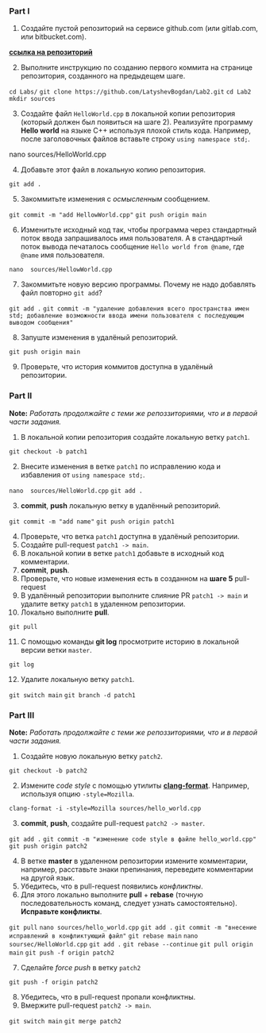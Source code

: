 

### Part I

1. Создайте пустой репозиторий на сервисе github.com (или gitlab.com, или bitbucket.com).

[**ссылка на репозиторий**](https://github.com/LatyshevBogdan/Lab2)

2. Выполните инструкцию по созданию первого коммита на странице репозитория, созданного на предыдещем шаге.

`cd Labs/`
`git clone https://github.com/LatyshevBogdan/Lab2.git`
`cd Lab2`
`mkdir sources`

3. Создайте файл `HelloWorld.cpp` в локальной копии репозитория (который должен был появиться на шаге 2). Реализуйте программу **Hello world** на языке C++ используя плохой стиль кода. Например, после заголовочных файлов вставьте строку `using namespace std;`.

nano sources/HelloWorld.cpp

4. Добавьте этот файл в локальную копию репозитория.

`git add .`

5. Закоммитьте изменения с *осмысленным* сообщением.

`git commit -m "add HellowWorld.cpp"`
`git push origin main`

6. Изменитьте исходный код так, чтобы программа через стандартный поток ввода запрашивалось имя пользователя. А в стандартный поток вывода печаталось сообщение `Hello world from @name`, где `@name` имя пользователя.

`nano  sources/HellowWorld.cpp`

7. Закоммитьте новую версию программы. Почему не надо добавлять файл повторно `git add`?

`git add .`
`git commit -m "удаление добавления всего пространства имен std; добавление возможности ввода имени пользователя с последующим выводом сообщения"`

8. Запуште изменения в удалёный репозиторий.

`git push origin main`

9. Проверьте, что история коммитов доступна в удалёный репозитории.

### Part II

**Note:** *Работать продолжайте с теми же репоззиториями, что и в первой части задания.*
1. В локальной копии репозитория создайте локальную ветку `patch1`.

`git checkout -b patch1`

2. Внесите изменения в ветке `patch1` по исправлению кода и избавления от `using namespace std;`.

`nano  sources/HelloWorld.cpp`
`git add .`

3. **commit**, **push** локальную ветку в удалённый репозиторий.

`git commit -m "add name"`
`git push origin patch1`

4. Проверьте, что ветка `patch1` доступна в удалёный репозитории.
5. Создайте pull-request `patch1 -> main`.
6. В локальной копии в ветке `patch1` добавьте в исходный код комментарии.
7. **commit**, **push**.
8. Проверьте, что новые изменения есть в созданном на **шаге 5** pull-request
9. В удалённый репозитории выполните  слияние PR `patch1 -> main` и удалите ветку `patch1` в удаленном репозитории.
10. Локально выполните **pull**.

`git pull`

11. С помощью команды **git log** просмотрите историю в локальной версии ветки `master`.

`git log`

12. Удалите локальную ветку `patch1`.

`git switch main`
`git branch -d patch1`


### Part III

**Note:** *Работать продолжайте с теми же репоззиториями, что и в первой части задания.*
1. Создайте новую локальную ветку `patch2`.

`git checkout -b patch2`

2. Измените *code style* с помощью утилиты [**clang-format**](http://clang.llvm.org/docs/ClangFormat.html). Например, используя опцию `-style=Mozilla`.

`clang-format -i -style=Mozilla sources/hello_world.cpp`

3. **commit**, **push**, создайте pull-request `patch2 -> master`.

`git add .`
`git commit -m "изменение code style в файле hello_world.cpp"`
`git push origin patch2`

4. В ветке **master** в удаленном репозитории измените комментарии, например, расставьте знаки препинания, переведите комментарии на другой язык.
5. Убедитесь, что в pull-request появились *конфликтны*.
6. Для этого локально выполните **pull** + **rebase** (точную последовательность команд, следует узнать самостоятельно). **Исправьте конфликты**.

`git pull`
`nano sources/hello_world.cpp`
`git add .`
`git commit -m "внесение исправлений в конфликтующий файл"`
`git rebase main`
`nano soursec/HelloWorld.cpp`
`git add .`
`git rebase --continue`
`git pull origin main`
`git push -f origin patch2`

7. Сделайте *force push* в ветку `patch2`

`git push -f origin patch2`

8. Убедитеcь, что в pull-request пропали конфликтны. 
9. Вмержите pull-request `patch2 -> main`.

`git switch main`
`git merge patch2`
